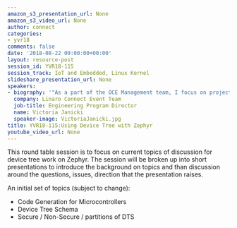 ```yaml
---
amazon_s3_presentation_url: None
amazon_s3_video_url: None
author: connect
categories:
- yvr18
comments: false
date: '2018-08-22 09:00:00+00:00'
layout: resource-post
session_id: YVR18-115
session_track: IoT and Embedded, Linux Kernel
slideshare_presentation_url: None
speakers:
- biography: '"As a part of the OCE Management team, I focus on project management. I have been with Linaro over 6 years and have attended many Linaro Connects."'
  company: Linaro Connect Event Team
  job-title: Engineering Program Director
  name: Victoria Janicki
  speaker-image: VictoriaJanicki.jpg
title: YVR18-115:Using Device Tree with Zephyr
youtube_video_url: None
---
```


This round table session is to focus on current topics of discussion for device tree work on Zephyr.  The session will be broken up into short presentations to introduce the background on topics and than discussion around the questions, issues, direction that the presentation raises.

An initial set of topics (subject to change):
- Code Generation for Microcontrollers
- Device Tree Schema
- Secure / Non-Secure / partitions of DTS